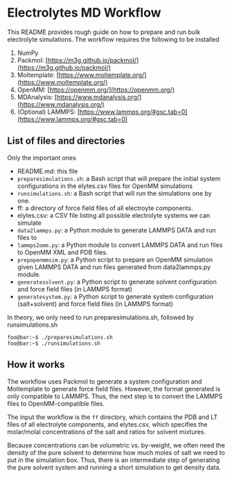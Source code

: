 # Electrolytes MD Workflow

This README provides rough guide on how to prepare and run bulk electrolyte simulations. The workflow requires the following to be installed
1. NumPy
2. Packmol: [https://m3g.github.io/packmol/](https://m3g.github.io/packmol/)
3. Moltemplate: [https://www.moltemplate.org/](https://www.moltemplate.org/)
4. OpenMM: [https://openmm.org/](https://openmm.org/)
5. MDAnalysis: [https://www.mdanalysis.org/](https://www.mdanalysis.org/)
6. (Optional) LAMMPS: [https://www.lammps.org/#gsc.tab=0](https://www.lammps.org/#gsc.tab=0)

## List of files and directories
Only the important ones
- README.md: this file
- `preparesimulations.sh`: a Bash script that will prepare the initial system configurations in the elytes.csv files  for OpenMM simulations
- `runsimulations.sh`: a Bash script that will run the simulations one by one. 
- ff: a directory of force field files of all electroyte components. 
- elytes.csv: a CSV file listing all possible electrolyte systems we can simulate
- `data2lammps.py`: a Python module to generate LAMMPS DATA and run files to 
- `lammps2omm.py`: a Python module to convert LAMMPS DATA and run files to OpenMM XML and PDB files. 
- `prepopenmmsim.py`: a Python script to prepare an OpenMM simulation given LAMMPS DATA and run files generated from data2lammps.py module. 
- `generatesolvent.py`: a Python script to generate solvent configuration and force field files (in LAMMPS format)
- `generatesystem.py`: a Python script to generate system configuration (salt+solvent) and force field files (in LAMMPS format)

In theory, we only need to run preparesimulations.sh, followed by runsimulations.sh

```console
foo@bar:~$ ./preparesimulations.sh
foo@bar:~$ ./runsimulations.sh
```

## How it works

The workflow uses Packmol to generate a system configuration and Moltemplate to generate force field files. However, the format generated is only compatible to LAMMPS. Thus, the next step is to convert the LAMMPS files to OpenMM-compatible files. 

The input the workflow is the `ff` directory, which contains the PDB and LT files of all electrolyte components, and elytes.csv, which specifies the molar/molal concentrations of the salt and ratios for solvent mixtures. 

Because concentrations can be volumetric vs. by-weight, we often need the density of the pure solvent to determine how much moles of salt we need to put in the simulation box. Thus, there is an intermediate step of generating the pure solvent system and running a short simulation to get density data. 


```python

```
